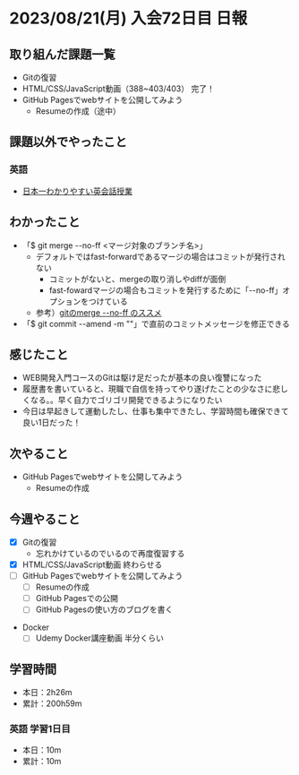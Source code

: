 # 2023/08/21(月) 入会72日目 日報

## 取り組んだ課題一覧

- Gitの復習
- HTML/CSS/JavaScript動画（388~403/403） 完了！
- GitHub Pagesでwebサイトを公開してみよう
  - Resumeの作成（途中）

## 課題以外でやったこと

### 英語

- [日本一わかりやすい英会話授業](https://www.youtube.com/watch?v=1JBI1-e0KmI&ab_channel=%E3%80%90RepezenFoxx%E3%80%91)

## わかったこと

- 「$ git merge --no-ff <マージ対象のブランチ名>」
  - デフォルトではfast-forwardであるマージの場合はコミットが発行されない
    - コミットがないと、mergeの取り消しやdiffが面倒
    - fast-fowardマージの場合もコミットを発行するために「--no-ff」オプションをつけている
  - 参考）[gitのmerge --no-ff のススメ](https://qiita.com/nog/items/c79469afbf3e632f10a1)
- 「$ git commit --amend -m ""」で直前のコミットメッセージを修正できる

## 感じたこと

- WEB開発入門コースのGitは駆け足だったが基本の良い復讐になった
- 履歴書を書いていると、現職で自信を持ってやり遂げたことの少なさに悲しくなる。。早く自力でゴリゴリ開発できるようになりたい
- 今日は早起きして運動したし、仕事も集中できたし、学習時間も確保できて良い1日だった！

## 次やること

- GitHub Pagesでwebサイトを公開してみよう
  - Resumeの作成

## 今週やること

- [x] Gitの復習
  - 忘れかけているのでいるので再度復習する
- [x] HTML/CSS/JavaScript動画 終わらせる
- [ ] GitHub Pagesでwebサイトを公開してみよう
  - [ ] Resumeの作成
  - [ ] GitHub Pagesでの公開
  - [ ] GitHub Pagesの使い方のブログを書く
- Docker
  - [ ] Udemy Docker講座動画 半分くらい

## 学習時間

- 本日：2h26m
- 累計：200h59m

### 英語 学習1日目

- 本日：10m
- 累計：10m